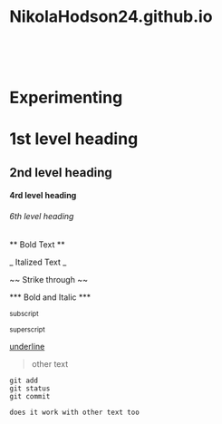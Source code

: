 # NikolaHodson24.github.io

<br>

<br>

<br>

# Experimenting 
# 1st level heading
## 2nd level heading
#### 4rd level heading
###### 6th level heading
** Bold Text **

_ Italized Text _

~~ Strike through ~~

*** Bold and Italic ***
  
<sub> subscript </sub> 

<sup> superscript </sup>

<ins> underline </ins>

> other text 


```
git add
git status
git commit
```


```
does it work with other text too
```










